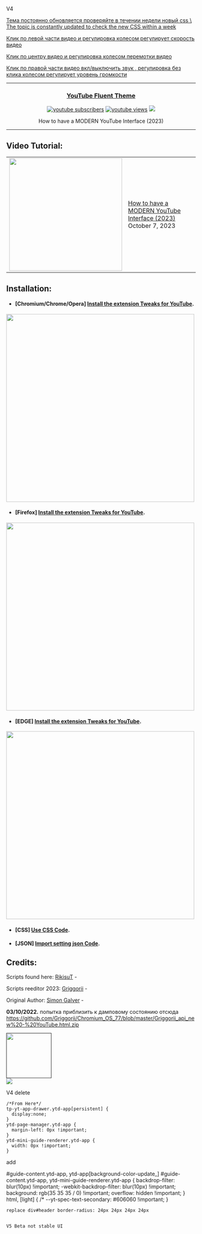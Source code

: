 V4

<p align="center">
    <a href="tel:+79998219183"
            </div>
  </p>
</p>



Тема постоянно обновляется проверяйте в течении недели новый css \ The topic is constantly updated to check the new CSS within a week

Клик по левой части видео и регулировка колесом регулирует скорость видео

Клик по центру видео и регулировка колесом перемотки видео

Клик по правой части видео вкл/выключить звук , регулировка без клика колесом регулирует уровень громкости

---

<h3 align="center">YouTube Fluent Theme</h3>

<p align="center">
    <a href="https://www.youtube.com/channel/UC6WtVfU5gi2CQ4ionzbz1CQ?sub_confirmation=1">
      <img alt="youtube subscribers" title="Subscribe to griggorii editor YouTube channel" src="https://github-readme-youtube-stats.herokuapp.com/subscribers/index.php?id=UCbfGHhyeHpKXF5rl1cRfvbg&key=AIzaSyDvBOxP4M5Ygutbku6_3whU2YR6xV9KKV8&style=for-the-badge&color=red&labelColor=ce4630&label=Subscribers"/></a>
    <a href="https://www.youtube.com/watch?v=wccwRTUtO_w">
      <img alt="youtube views" title="YouTube views" src="https://github-readme-youtube-stats.herokuapp.com/views/index.php?id=UCbfGHhyeHpKXF5rl1cRfvbg&key=AIzaSyDvBOxP4M5Ygutbku6_3whU2YR6xV9KKV8&label=View+Count&style=for-the-badge&color=blue&labelColor=0b689d"/></a>
  <a href="https://boosty.to/unix" alt="Dev Pro Tips Discussion & Support Server">
    <img src="https://img.shields.io/discord/836621542917275668?color=7289DA&labelColor=4a64bd&logo=discord&logoColor=white&style=for-the-badge"/></a>
  </p>
</p>
<p align="center"> How to have a MODERN YouTube Interface (2023)</p>

---

## Video Tutorial:
<table><tr><td><a href="https://youtu.be/zqmntu3Scl4"><img width="300px" src="https://i.ytimg.com/vi/zqmntu3Scl4/maxresdefault.jpg"></a></td>
<td><a href="https://youtu.be/zqmntu3Scl4">How to have a MODERN YouTube Interface (2023) </a><br/>October 7, 2023</td></tr></table>

## Installation:
 
- #### [Chromium/Chrome/Opera] **[Install the extension Tweaks for YouTube](https://chrome.google.com/webstore/detail/tweaks-for-youtube/ogkoifddpkoabehfemkolflcjhklmkge "Install the extension Tweaks for YouTube").**
<img width="500px" src="https://i.imgur.com/kYF2ESb.png"></a>

- #### [Firefox] **[Install the extension Tweaks for YouTube](https://addons.mozilla.org/en-US/firefox/addon/tweaks-for-youtube "Install the extension Tweaks for YouTube").**
<img width="500px" src="https://i.imgur.com/kYF2ESb.png"></a>

- #### [EDGE] **[Install the extension Tweaks for YouTube](https://microsoftedge.microsoft.com/addons/detail/tweaks-for-youtube/nnhifoobfibjmlkejadjmcdckkjbljcp "Install the extension Tweaks for YouTube").**
<img width="500px" src="https://i.imgur.com/kYF2ESb.png"></a>


- #### [CSS] **[Use CSS Code](https://github.com/Griggorii/YouTubeFluent/tree/main/theme "Use CSS Code").**

- #### [JSON] **[Import setting json Code](https://github.com/Griggorii/YouTubeFluent/tree/main/import_setting "Use JSON Code").**


## Credits:

Scripts found here:
[RikisuT](https://github.com/RikisuT/Youtube-Fluent-Theme "RikisuT") -

Scripts reeditor 2023:
[Griggorii](https://github.com/Griggorii/YouTubeFluent "Griggorii") -

Original Author:
[Simon Galver](https://userstyles.org/users/854680 "Simon Galver") - 


**03/10/2022.** попытка приблизить к дамповому состоянию отсюда https://github.com/Griggorii/Chromium_OS_77/blob/master/Griggorii_api_new%20-%20YouTube.html.zip

<a href="" onmouseover="document.getElementById('big_img').st yle.display = 'block'" onmouseout="document.getElementById('big_img').sty le.display = 'none'">
<img src="https://i.ytimg.com/vi/zqmntu3Scl4/maxresdefault.jpg" style="width: 120px;" border="0" /></div>
</a>
 
<div class="cont1">
<img class="image1" src="https://i.ytimg.com/vi/zqmntu3Scl4/maxresdefault.jpg">
</div>

<div class="grid-box">
  <div class="first-row">
    <div class="grid one">
      <img src="https://i.ytimg.com/vi/zqmntu3Scl4/maxresdefault/100x100" alt="" />
    </div>
    <div class="grid two">
      <img src="https://i.ytimg.com/vi/zqmntu3Scl4/maxresdefault/200x200" alt="" />
    </div>
  </div>

V4 delete 

    /*From Here*/
    tp-yt-app-drawer.ytd-app[persistent] {
      display:none;
    }
    ytd-page-manager.ytd-app {
      margin-left: 0px !important;
    }
    ytd-mini-guide-renderer.ytd-app {
      width: 0px !important;
    }
    
   add 
   
   #guide-content.ytd-app, ytd-app[background-color-update_] #guide-content.ytd-app, ytd-mini-guide-renderer.ytd-app {
    backdrop-filter: blur(10px) !important;
    -webkit-backdrop-filter: blur(10px) !important;
    background: rgb(35 35 35 / 0) !important;
    overflow: hidden !important;
    }
    html, [light] {
    /* --yt-spec-text-secondary: #606060 !important;
    }
    
    replace div#header border-radius: 24px 24px 24px 24px
    
    
    V5 Beta not stable UI
